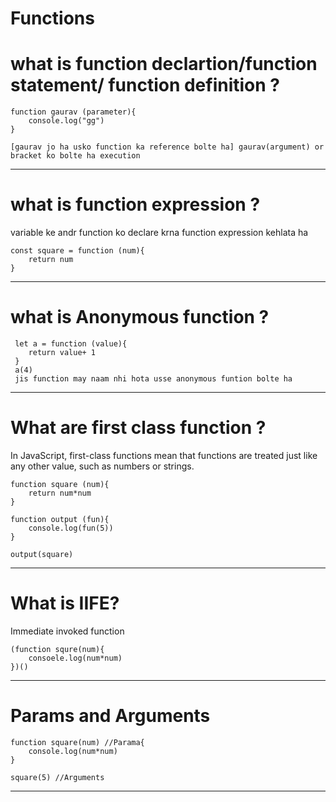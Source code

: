 # Functions

# what is function declartion/function statement/ function definition  ?
```
function gaurav (parameter){
    console.log("gg")
}

[gaurav jo ha usko function ka reference bolte ha] gaurav(argument) or bracket ko bolte ha execution  
```
----------------------

# what is function expression ?

variable ke andr function ko declare krna function expression kehlata ha
```
const square = function (num){
    return num
}
```

-----------------------

# what is Anonymous function ?

```
 let a = function (value){
    return value+ 1
 }
 a(4)
 jis function may naam nhi hota usse anonymous funtion bolte ha
```

----------------

# What are first class function ?

In JavaScript, first-class functions mean that functions are treated just like any other value, such as numbers or strings.
```
function square (num){
    return num*num
}

function output (fun){
    console.log(fun(5))
}

output(square)
```
--------------

# What is IIFE?

Immediate invoked function
```
(function squre(num){
    consoele.log(num*num)
})()
```
---- 

# Params and Arguments
```
function square(num) //Parama{
    console.log(num*num)
}

square(5) //Arguments
```
---